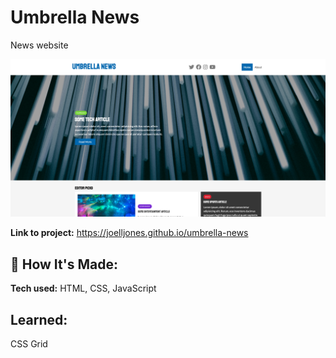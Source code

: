 # Umbrella News

News website

![screenshot](img/screenshot.png)

**Link to project:** https://joelljones.github.io/umbrella-news

## 🚀 How It's Made:

**Tech used:** HTML, CSS, JavaScript

## Learned:

CSS Grid
